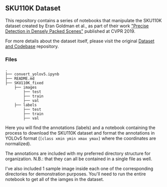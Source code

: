 ## SKU110K Dataset

This repository contains a series of notebooks that manipulate the SKU110K dataset created by Eran Goldman et al., as part of their work ["Precise Detection in Densely Packed Scenes"](https://arxiv.org/pdf/1904.00853.pdf) published at CVPR 2019.

For more details about the dataset itself, please visit the original [Dataset and Codebase](https://github.com/eg4000/SKU110K_CVPR19) repository.

### Files
    .
    ├── convert_yolov5.ipynb
    ├── README.md
    ├── SKU110K_fixed
        ├── images
            ├── test
            ├── train
            ├── val
        ├── labels
            ├── test
            ├── train
            ├── val

Here you will find the annotations (labels) and a notebook containing the
process to download the SKU110K dataset and format the annotations in YOLOv5
format (`[class xmin ymin xmax ymax]` where the coordinates are normalized).

The annotations are included with my preferred directory structure for
organization. N.B.: that they can all be contained in a single file as well. 

I've also included 1 sample image inside each one of the corresponding
directories for demonstration purposes. You'll need to run the entire notebook
to get all of the iamges in the dataset.
